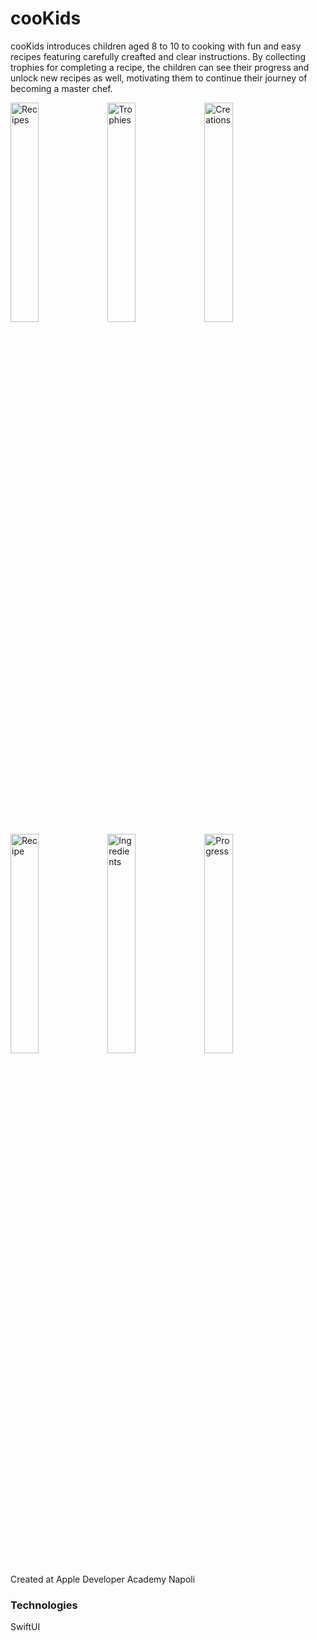 # cooKids

cooKids introduces children aged 8 to 10 to cooking with fun and easy recipes featuring carefully creafted and clear instructions. By collecting trophies for completing a recipe, the children can see their progress and unlock new recipes as well, motivating them to continue their journey of becoming a master chef.

<div>
  <img width="30%" alt="Recipes" src="https://user-images.githubusercontent.com/57409167/162181132-6131e199-6b79-47d2-ba3e-336f4743dedb.png">
  <img width="30%" alt="Trophies" src="https://user-images.githubusercontent.com/57409167/162181163-e84ab052-ba8b-4a48-a10d-95b0aa9121f4.png">
  <img width="30%" alt="Creations" src="https://user-images.githubusercontent.com/57409167/162181176-0eb510a7-19b9-4d6a-afc3-bb51e83e5a18.png">
</div>

<div>
  <img width="30%" alt="Recipe" src="https://user-images.githubusercontent.com/57409167/162182173-adf7e45c-7961-4248-b816-069860dacac2.png">
  <img width="30%" alt="Ingredients" src="https://user-images.githubusercontent.com/57409167/162181464-ee0b605b-9539-4f27-8071-fdb11aba3530.png">
  <img width="30%" alt="Progress" src="https://user-images.githubusercontent.com/57409167/162181192-018cbbdf-2f6e-48f2-87ee-608ecbb73cce.png">
</div>

Created at Apple Developer Academy Napoli

### Technologies

SwiftUI

